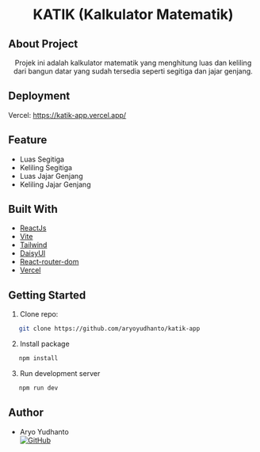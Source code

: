 <h1 align="center">KATIK (Kalkulator Matematik)</h1>

## About Project 

<p align="center">Projek ini adalah kalkulator matematik yang menghitung luas dan keliling dari bangun datar yang sudah tersedia seperti segitiga dan jajar genjang.</p>

## Deployment

Vercel: https://katik-app.vercel.app/

## Feature

- Luas Segitiga
- Keliling Segitiga
- Luas Jajar Genjang
- Keliling Jajar Genjang

## Built With

- [ReactJs](https://reactjs.org/)
- [Vite](https://vitejs.dev/)
- [Tailwind](https://tailwindcss.com/)
- [DaisyUI](https://daisyui.com/)
- [React-router-dom](https://reactrouter.com/)
- [Vercel](https://vercel.com/)

## Getting Started

1. Clone repo:

```sh
   git clone https://github.com/aryoyudhanto/katik-app
```

2. Install package

```sh
   npm install
```

3. Run development server

```sh
   npm run dev
```

## Author

- Aryo Yudhanto <br> [![GitHub](https://img.shields.io/badge/Yudha-%23121011.svg?style=for-the-badge&logo=github&logoColor=white)](https://github.com/aryoyudhanto)